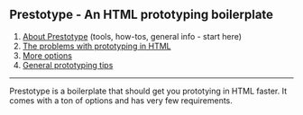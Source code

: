 ## Prestotype - An HTML prototyping boilerplate

1. [About Prestotype](docs/about.md) (tools, how-tos, general info - start here)
2. [The problems with prototyping in HTML](docs/problems.md)
3. [More options](docs/more-options.md)
4. [General prototyping tips](docs/tips.md)

<hr>

Prestotype is a boilerplate that should get you prototying in HTML faster. It comes with a ton of options and has very few requirements.
